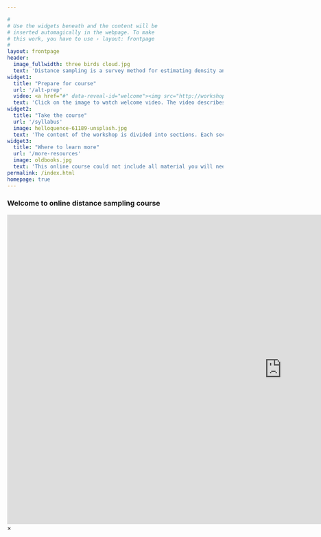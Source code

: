 ```yaml
---

#
# Use the widgets beneath and the content will be
# inserted automagically in the webpage. To make
# this work, you have to use › layout: frontpage
#
layout: frontpage
header:
  image_fullwidth: three birds cloud.jpg
  text: 'Distance sampling is a survey method for estimating density and abundance of wildlife populations.  This is a free course to provide an introduction to distance sampling concepts, design of surveys, methods of data collection and data analysis.'
widget1:
  title: "Prepare for course"
  url: '/alt-prep'
  video: <a href="#" data-reveal-id="welcome"><img src="http://workshops.distancesampling.org/online-course/images/beach-sunrise-tube.jpg"></a>
  text: 'Click on the image to watch welcome video. The video describes what we hope you can achieve by taking this course. The course is a mix of lectures, exercises and computer practicals providing an introduction to distance sampling.  <p>Click on <em>more</em> below to explore resources that will help you prepare to take the course.'
widget2:
  title: "Take the course"
  url: '/syllabus'
  image: helloquence-61189-unsplash.jpg
  text: 'The content of the workshop is divided into sections. Each section focuses upon an aspect of distance sampling and can be completed in several hours. <p>Click on <em>more</em> below to go to the course outline and begin your studies.'
widget3:
  title: "Where to learn more"
  url: '/more-resources'
  image: oldbooks.jpg
  text: 'This online course could not include all material you will need to be proficient at designing, conducting and analysing a distance sampling survey.  Click on <em>more</em> below to find additional resources.'
permalink: /index.html
homepage: true
---
```


<div id="welcome" class="reveal-modal large" data-reveal="" aria-labelledby="modalTitle">
<h3 id="modalTitle">Welcome to online distance sampling course</h3>
<div class="flex-video widescreen" style="display: block;">
	<iframe width="1280" height="720" src="https://www.youtube.com/embed/RyBEgUzhGpk?vq=hd720&amp;rel=0" frameborder="0" allowfullscreen></iframe>
</div>
<a class="close-reveal-modal">&#215;</a>